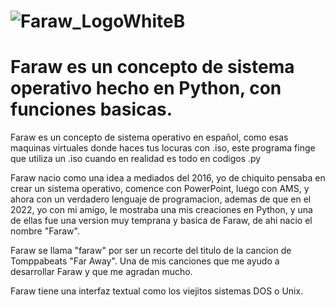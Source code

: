 # ![Faraw_LogoWhiteB](https://github.com/fefedevv/Faraw/assets/90733495/0feb5794-ec54-48fe-8c7d-720424e7a39c)
# Faraw es un concepto de sistema operativo hecho en Python, con funciones basicas.
Faraw es un concepto de sistema operativo en español, como esas maquinas virtuales donde haces tus locuras con .iso, este programa finge que utiliza un .iso cuando en realidad es todo en codigos .py

Faraw nacio como una idea a mediados del 2016, yo de chiquito pensaba en crear un sistema operativo, comence con PowerPoint, luego con AMS, y ahora con un verdadero lenguaje de programacion, ademas de que en el 2022, yo con mi amigo, le mostraba una mis creaciones en Python, y una de ellas fue una version muy temprana y basica de Faraw, de ahi nacio el nombre "Faraw".

Faraw se llama "faraw" por ser un recorte del titulo de la cancion de Tomppabeats "Far Away". Una de mis canciones que me ayudo a desarrollar Faraw y que me agradan mucho.

Faraw tiene una interfaz textual como los viejitos sistemas DOS o Unix.
